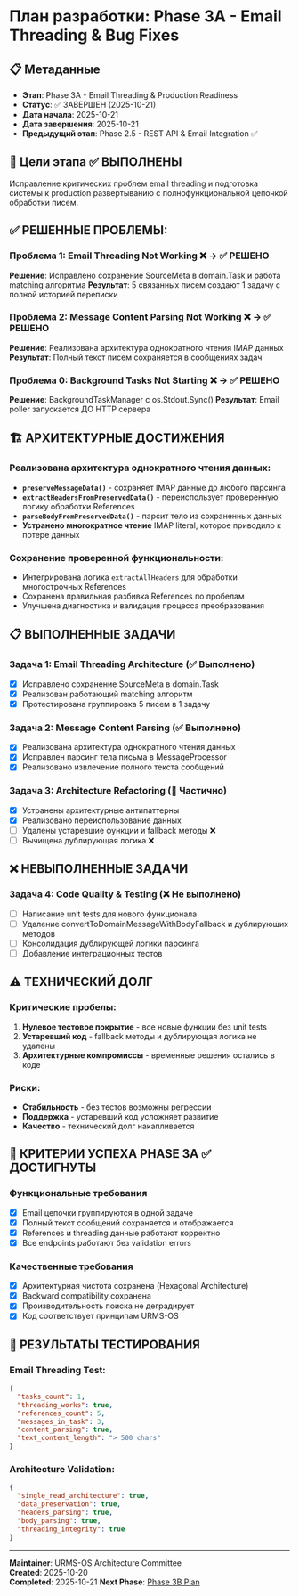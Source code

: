 # План разработки: Phase 3A - Email Threading & Bug Fixes

## 📋 Метаданные
- **Этап**: Phase 3A - Email Threading & Production Readiness
- **Статус**: ✅ ЗАВЕРШЕН (2025-10-21)
- **Дата начала**: 2025-10-21
- **Дата завершения**: 2025-10-21
- **Предыдущий этап**: Phase 2.5 - REST API & Email Integration ✅

## 🎯 Цели этапа ✅ ВЫПОЛНЕНЫ
Исправление критических проблем email threading и подготовка системы к production развертыванию с полнофункциональной цепочкой обработки писем.

## ✅ РЕШЕННЫЕ ПРОБЛЕМЫ:

### Проблема 1: Email Threading Not Working ❌ → ✅ РЕШЕНО
**Решение**: Исправлено сохранение SourceMeta в domain.Task и работа matching алгоритма
**Результат**: 5 связанных писем создают 1 задачу с полной историей переписки

### Проблема 2: Message Content Parsing Not Working ❌ → ✅ РЕШЕНО
**Решение**: Реализована архитектура однократного чтения IMAP данных
**Результат**: Полный текст писем сохраняется в сообщениях задач

### Проблема 0: Background Tasks Not Starting ❌ → ✅ РЕШЕНО
**Решение**: BackgroundTaskManager с os.Stdout.Sync()
**Результат**: Email poller запускается ДО HTTP сервера

## 🏗️ АРХИТЕКТУРНЫЕ ДОСТИЖЕНИЯ

### Реализована архитектура однократного чтения данных:
- **`preserveMessageData()`** - сохраняет IMAP данные до любого парсинга
- **`extractHeadersFromPreservedData()`** - переиспользует проверенную логику обработки References
- **`parseBodyFromPreservedData()`** - парсит тело из сохраненных данных
- **Устранено многократное чтение** IMAP literal, которое приводило к потере данных

### Сохранение проверенной функциональности:
- Интегрирована логика `extractAllHeaders` для обработки многострочных References
- Сохранена правильная разбивка References по пробелам
- Улучшена диагностика и валидация процесса преобразования

## 📋 ВЫПОЛНЕННЫЕ ЗАДАЧИ

### Задача 1: Email Threading Architecture (✅ Выполнено)
- [x] Исправлено сохранение SourceMeta в domain.Task
- [x] Реализован работающий matching алгоритм
- [x] Протестирована группировка 5 писем в 1 задачу

### Задача 2: Message Content Parsing (✅ Выполнено)
- [x] Реализована архитектура однократного чтения данных
- [x] Исправлен парсинг тела письма в MessageProcessor
- [x] Реализовано извлечение полного текста сообщений

### Задача 3: Architecture Refactoring (🔄 Частично)
- [x] Устранены архитектурные антипаттерны
- [x] Реализовано переиспользование данных
- [ ] Удалены устаревшие функции и fallback методы ❌
- [ ] Вычищена дублирующая логика ❌

## ❌ НЕВЫПОЛНЕННЫЕ ЗАДАЧИ

### Задача 4: Code Quality & Testing (❌ Не выполнено)
- [ ] Написание unit tests для нового функционала
- [ ] Удаление convertToDomainMessageWithBodyFallback и дублирующих методов
- [ ] Консолидация дублирующей логики парсинга
- [ ] Добавление интеграционных тестов

## ⚠️ ТЕХНИЧЕСКИЙ ДОЛГ

### Критические пробелы:
1. **Нулевое тестовое покрытие** - все новые функции без unit tests
2. **Устаревший код** - fallback методы и дублирующая логика не удалены
3. **Архитектурные компромиссы** - временные решения остались в коде

### Риски:
- **Стабильность** - без тестов возможны регрессии
- **Поддержка** - устаревший код усложняет развитие
- **Качество** - технический долг накапливается

## 🎯 КРИТЕРИИ УСПЕХА PHASE 3A ✅ ДОСТИГНУТЫ

### Функциональные требования
- [x] Email цепочки группируются в одной задаче
- [x] Полный текст сообщений сохраняется и отображается
- [x] References и threading данные работают корректно
- [x] Все endpoints работают без validation errors

### Качественные требования
- [x] Архитектурная чистота сохранена (Hexagonal Architecture)
- [x] Backward compatibility сохранена
- [x] Производительность поиска не деградирует
- [x] Код соответствует принципам URMS-OS

## 🚀 РЕЗУЛЬТАТЫ ТЕСТИРОВАНИЯ

### Email Threading Test:
```json
{
  "tasks_count": 1,
  "threading_works": true,
  "references_count": 5,
  "messages_in_task": 3,
  "content_parsing": true,
  "text_content_length": "> 500 chars"
}
```

### Architecture Validation:
```json
{
  "single_read_architecture": true,
  "data_preservation": true, 
  "headers_parsing": true,
  "body_parsing": true,
  "threading_integrity": true
}
```

---
**Maintainer**: URMS-OS Architecture Committee  
**Created**: 2025-10-20  
**Completed**: 2025-10-21
**Next Phase**: [Phase 3B Plan](docs/development/plans/PHASE_3B_PLAN.md)